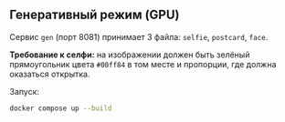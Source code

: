 ## Генеративный режим (GPU)

Сервис `gen` (порт 8081) принимает 3 файла: `selfie`, `postcard`, `face`.

**Требование к селфи:** на изображении должен быть зелёный прямоугольник цвета `#00ff84` в том месте и пропорции, где должна оказаться открытка.

Запуск:
```bash
docker compose up --build
